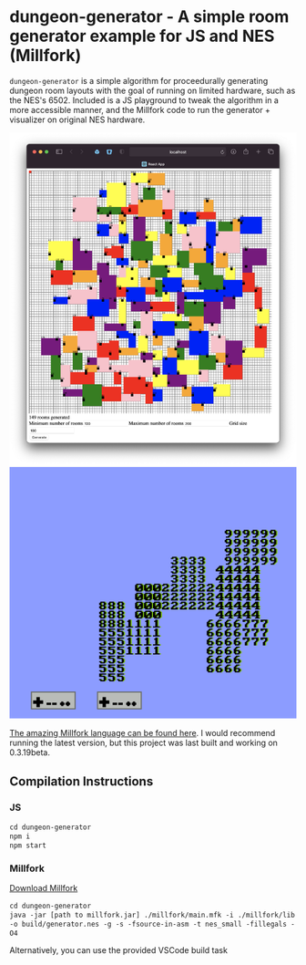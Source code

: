 # dungeon-generator - A simple room generator example for JS and NES (Millfork)

`dungeon-generator` is a simple algorithm for proceedurally generating dungeon room layouts with the goal of running on limited hardware, such as the NES's 6502. Included is a JS playground to tweak the algorithm in a more accessible manner, and the Millfork code to run the generator + visualizer on original NES hardware.

<p align="center">
	<img src="assets/react.png" alt="JS Generator"/>
	<img src="assets/nes.gif" alt="NES (Millfork) Generator"/>
</p>

[The amazing Millfork language can be found here](https://github.com/KarolS/millfork). I would recommend running the latest version, but this project was last built and working on 0.3.19beta.

## Compilation Instructions

### JS

```
cd dungeon-generator
npm i
npm start
```

### Millfork

[Download Millfork](https://github.com/KarolS/millfork/releases)

```
cd dungeon-generator
java -jar [path to millfork.jar] ./millfork/main.mfk -i ./millfork/lib -o build/generator.nes -g -s -fsource-in-asm -t nes_small -fillegals -O4
```

Alternatively, you can use the provided VSCode build task
